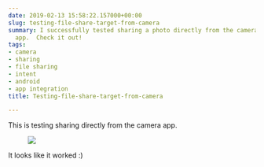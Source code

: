 ```yaml
---
date: 2019-02-13 15:58:22.157000+00:00
slug: testing-file-share-target-from-camera
summary: I successfully tested sharing a photo directly from the camera app to another
  app.  Check it out!
tags:
- camera
- sharing
- file sharing
- intent
- android
- app integration
title: Testing-file-share-target-from-camera

---
```

This is testing sharing directly from the camera app.

<figure>
  <img src="/images/2019-02-13-testing-file-share-target-from-camera.jpeg">
</figure>

It looks like it worked :)

